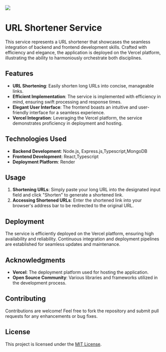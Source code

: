 <img src="https://img.shields.io/badge/State-Finished-blue">

# URL Shortener Service

This service represents a URL shortener that showcases the seamless integration of backend and frontend development skills. Crafted with efficiency and elegance, the application is deployed on the Vercel platform, illustrating the ability to harmoniously orchestrate both disciplines.

## Features

- **URL Shortening**: Easily shorten long URLs into concise, manageable links.
- **Efficient Implementation**: The service is implemented with efficiency in mind, ensuring swift processing and response times.
- **Elegant User Interface**: The frontend boasts an intuitive and user-friendly interface for a seamless experience.
- **Vercel Integration**: Leveraging the Vercel platform, the service demonstrates proficiency in deployment and hosting.

## Technologies Used

- **Backend Development**: Node.js, Express.js,Typescript,MongoDB
- **Frontend Development**: React,Typescript
- **Deployment Platform**: Render

## Usage

1. **Shortening URLs**: Simply paste your long URL into the designated input field and click "Shorten" to generate a shortened link.
2. **Accessing Shortened URLs**: Enter the shortened link into your browser's address bar to be redirected to the original URL.

## Deployment

The service is efficiently deployed on the Vercel platform, ensuring high availability and reliability. Continuous integration and deployment pipelines are established for seamless updates and maintenance.

## Acknowledgments

- **Vercel**: The deployment platform used for hosting the application.
- **Open Source Community**: Various libraries and frameworks utilized in the development process.

## Contributing

Contributions are welcome! Feel free to fork the repository and submit pull requests for any enhancements or bug fixes.

## License

This project is licensed under the [MIT License](LICENSE).
